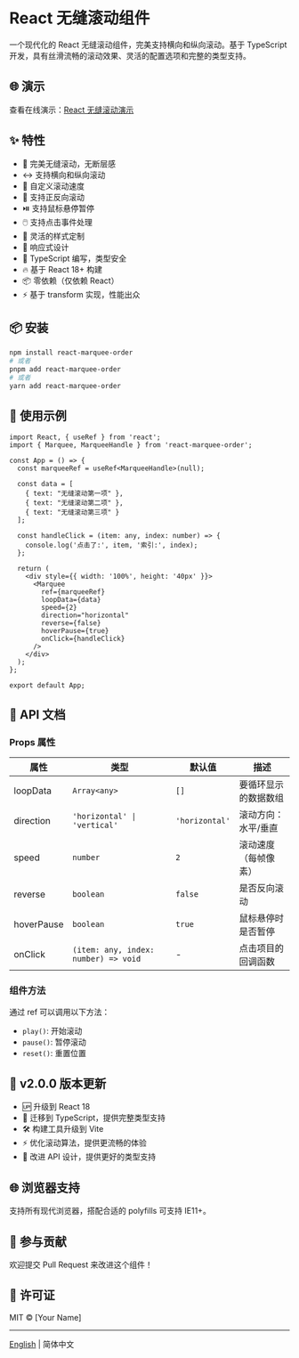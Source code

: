# React 无缝滚动组件

一个现代化的 React 无缝滚动组件，完美支持横向和纵向滚动。基于 TypeScript 开发，具有丝滑流畅的滚动效果、灵活的配置选项和完整的类型支持。

## 🌐 演示

查看在线演示：[React 无缝滚动演示](https://zhongs.github.io/react-marquee/)

## ✨ 特性

- 🔄 完美无缝滚动，无断层感
- ↔️ 支持横向和纵向滚动
- 🎯 自定义滚动速度
- 🔁 支持正反向滚动
- ⏯️ 支持鼠标悬停暂停
- 🖱️ 支持点击事件处理
- 🎨 灵活的样式定制
- 📱 响应式设计
- 🚀 TypeScript 编写，类型安全
- 🔥 基于 React 18+ 构建
- 📦 零依赖（仅依赖 React）
- ⚡️ 基于 transform 实现，性能出众

## 📦 安装

```bash
npm install react-marquee-order
# 或者
pnpm add react-marquee-order
# 或者
yarn add react-marquee-order
```

## 🚀 使用示例

```tsx
import React, { useRef } from 'react';
import { Marquee, MarqueeHandle } from 'react-marquee-order';

const App = () => {
  const marqueeRef = useRef<MarqueeHandle>(null);
  
  const data = [
    { text: "无缝滚动第一项" },
    { text: "无缝滚动第二项" },
    { text: "无缝滚动第三项" }
  ];

  const handleClick = (item: any, index: number) => {
    console.log('点击了:', item, '索引:', index);
  };

  return (
    <div style={{ width: '100%', height: '40px' }}>
      <Marquee
        ref={marqueeRef}
        loopData={data}
        speed={2}
        direction="horizontal"
        reverse={false}
        hoverPause={true}
        onClick={handleClick}
      />
    </div>
  );
};

export default App;
```

## 📖 API 文档

### Props 属性

| 属性 | 类型 | 默认值 | 描述 |
|------|------|--------|------|
| loopData | `Array<any>` | `[]` | 要循环显示的数据数组 |
| direction | `'horizontal' \| 'vertical'` | `'horizontal'` | 滚动方向：水平/垂直 |
| speed | `number` | `2` | 滚动速度（每帧像素） |
| reverse | `boolean` | `false` | 是否反向滚动 |
| hoverPause | `boolean` | `true` | 鼠标悬停时是否暂停 |
| onClick | `(item: any, index: number) => void` | - | 点击项目的回调函数 |

### 组件方法

通过 ref 可以调用以下方法：

- `play()`: 开始滚动
- `pause()`: 暂停滚动
- `reset()`: 重置位置

## 🚨 v2.0.0 版本更新

- 🆙 升级到 React 18
- 📝 迁移到 TypeScript，提供完整类型支持
- 🛠️ 构建工具升级到 Vite
- ⚡️ 优化滚动算法，提供更流畅的体验
- 🎯 改进 API 设计，提供更好的类型支持

## 🌐 浏览器支持

支持所有现代浏览器，搭配合适的 polyfills 可支持 IE11+。

## 🤝 参与贡献

欢迎提交 Pull Request 来改进这个组件！

## 📄 许可证

MIT © [Your Name]

---

[English](./README.md) | 简体中文
